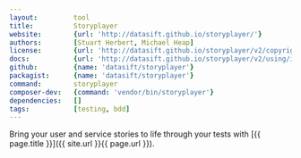 ```yaml
---
layout:         tool
title:          Storyplayer
website:        {url: 'http://datasift.github.io/storyplayer/'} 
authors:        [Stuart Herbert, Michael Heap]
license:        {url: 'http://datasift.github.io/storyplayer/v2/copyright.html', label: 'BSD-3-Clause'} 
docs:           {url: 'http://datasift.github.io/storyplayer/v2/using/index.html'} 
github:         {name: 'datasift/storyplayer'} 
packagist:      {name: 'datasift/storyplayer'}
command:        storyplayer
composer-dev:   {command: 'vendor/bin/storyplayer'}
dependencies:   []
tags:           [testing, bdd]
---
```


Bring your user and service stories to life through your tests with [{{ page.title }}]({{ site.url }}{{ page.url }}).

<!--more--> 

